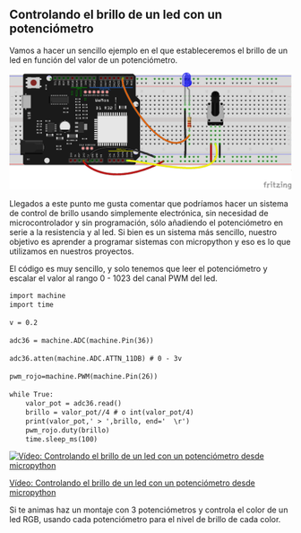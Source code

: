 ## Controlando el brillo de un led con un potenciómetro

Vamos a hacer un sencillo ejemplo en el que estableceremos el brillo de un led en función del valor de un potenciómetro.

![](./images/wemos_d1_R32_potenciometro+led_bb.png)

Llegados a este punto me gusta comentar que podríamos hacer un sistema de control de brillo usando simplemente electrónica, sin necesidad de microcontrolador y sin programación, sólo añadiendo el potenciómetro en serie a la resistencia y al led. Si bien es un sistema más sencillo, nuestro objetivo es aprender a programar sistemas con micropython y eso es lo que utilizamos en nuestros proyectos.

El código es muy sencillo, y solo tenemos que leer el potenciómetro y escalar el valor al rango 0 - 1023 del canal PWM del led.

```
import machine
import time

v = 0.2

adc36 = machine.ADC(machine.Pin(36))

adc36.atten(machine.ADC.ATTN_11DB) # 0 - 3v

pwm_rojo=machine.PWM(machine.Pin(26))

while True:
    valor_pot = adc36.read()
    brillo = valor_pot//4 # o int(valor_pot/4)
    print(valor_pot,' > ',brillo, end='  \r')
    pwm_rojo.duty(brillo)
    time.sleep_ms(100)
```

[![Vídeo: Controlando el brillo de un led con un potenciómetro desde micropython](https://img.youtube.com/vi/2W60ob8Xrww/0.jpg)](https://drive.google.com/file/d/1FThVBYL8lbukJY-_nbOo2f16-vFW-zEL/view?usp=sharing)

[Vídeo: Controlando el brillo de un led con un potenciómetro desde micropython](https://drive.google.com/file/d/1FThVBYL8lbukJY-_nbOo2f16-vFW-zEL/view?usp=sharing)

Si te animas haz un montaje con 3 potenciómetros y controla el color de un led RGB, usando cada potenciómetro para el nivel de brillo de cada color.
